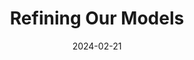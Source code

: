 ---
title: "Refining Our Models"
index: 8
date: 2024-02-21
materials:
- topic: "Refining Our Image Classifier"
  files:
  - type: "colab"
    url: https://colab.research.google.com/github/C4M-UofT/C4M-UofT.github.io/blob/master/lectures/winter/8_ml_refining/8a - Refining Our Image Classifier.ipynb
- topic: "Refining Our Time-Series Regressor"
  files:
  - type: "colab"
    url: https://colab.research.google.com/github/C4M-UofT/C4M-UofT.github.io/blob/master/lectures/winter/8_ml_refining/8b - Refining Our Time-Series Regressor.ipynb
assignment:
  text: "Materials in progress"
  due_date: 2024-03-06 12:00 PM
  submission_link: https://q.utoronto.ca/courses/342394/assignments/1175774
  files:
  - type: "colab"
    url: TBD
---